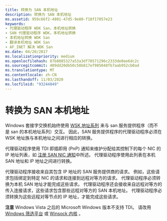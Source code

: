 ```yaml
---
title: 转换为 SAN 本机地址
description: 转换为 SAN 本机地址
ms.assetid: 959c66f2-4801-47d5-9e80-f18f17057e23
keywords:
- 代理驱动程序 WDK San，本机地址转换
- SAN 代理驱动程序 WDK，本机地址转换
- 本机地址转换 WDK San
- 翻译本机地址 WDK San
- AF_INET 解决 WDK San
ms.date: 04/20/2017
ms.localizationpriority: medium
ms.openlocfilehash: 87b8085327a53a3df78571296c2333de0ee6dc2c
ms.sourcegitcommit: 409dd20db50c58b817ef985048fb7aab952cb0ad
ms.translationtype: MT
ms.contentlocale: zh-CN
ms.lasthandoff: 11/03/2020
ms.locfileid: "93244849"
---
```

# <a name="translating-to-a-san-native-address"></a>转换为 SAN 本机地址





Windows 套接字交换机始终使用 [WSK 地址系列](ws2def-h.md) 来与 san 服务提供程序（而不是 san 的本机地址系列）交互。 因此，SAN 服务提供程序的代理驱动程序必须在 WSK 地址族与本机地址之间进行相应的转换。

代理驱动程序使用 TDI 即插即用 (PnP) 通知来维护分配给其控制下的每个 NIC 的 IP 地址列表，如 [注册 SAN NIC 通知](registering-for-san-nic-notifications.md)中所述。 代理驱动程序使用此列表在本机 SAN 地址和 IP 地址之间进行转换。

代理驱动程序接收来自其包含 IP 地址的 SAN 服务提供商的请求。 例如，这些请求包括绑定到特定 NIC 的请求和连接到远程对等方的请求。 代理驱动程序必须转换为本机 SAN 地址才能完成这些请求。 代理驱动程序还会接收来自远程对等方的传入连接请求，这些请求包含那些远程对等方的 SAN 本机地址。 代理驱动程序必须转换为这些远程对等节点的 IP 地址，才能完成这些请求。

**注意**  Windows Vista 之后的 Microsoft Windows 版本不支持 TDI。 请改用 [Windows 筛选平台](/windows-hardware/drivers/ddi/_netvista/) 或 [Winsock 内核](/windows-hardware/drivers/ddi/_netvista/) 。

 

 

